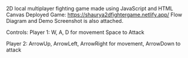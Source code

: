 2D local multiplayer fighting game made using JavaScript and HTML Canvas
Deployed Game: https://shaurya2dfightergame.netlify.app/
Flow Diagram and Demo Screenshot is also attached.

Controls: 
Player 1: 
W, A, D for movement Space to Attack

Player 2:
ArrowUp, ArrowLeft, ArrowRight for movement, ArrowDown to attack
